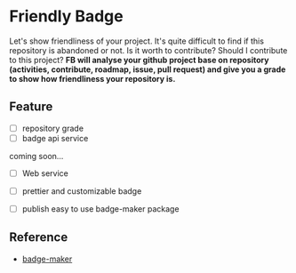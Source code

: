 # Friendly Badge

Let's show friendliness of your project.
It's quite difficult to find if this repository is abandoned or not.
Is it worth to contribute?
Should I contribute to this project?
**FB will analyse your github project base on repository (activities, contribute, roadmap, issue, pull request) and give you a grade to show how friendliness your repository is.**


## Feature
- [ ] repository grade
- [ ] badge api service

coming soon...

- [ ] Web service
- [ ] prettier and customizable badge
- [ ] publish easy to use badge-maker package


## Reference

- [badge-maker](https://github.com/badges/shields/tree/master/badge-maker)